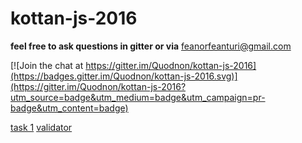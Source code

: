 # kottan-js-2016
**feel free to ask questions in gitter or via** feanorfeanturi@gmail.com

[![Join the chat at https://gitter.im/Quodnon/kottan-js-2016](https://badges.gitter.im/Quodnon/kottan-js-2016.svg)](https://gitter.im/Quodnon/kottan-js-2016?utm_source=badge&utm_medium=badge&utm_campaign=pr-badge&utm_content=badge)

[task 1](https://habrahabr.ru/post/244929/)
[validator](https://validator.w3.org/nu/#l51c20)



